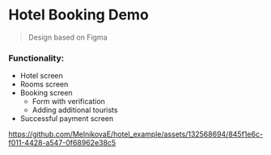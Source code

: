 # Hotel Booking Demo
> Design based on Figma
### Functionality:
* Hotel screen
* Rooms screen
* Booking screen
  * Form with verification
  * Adding additional tourists
* Successful payment screen


https://github.com/MelnikovaE/hotel_example/assets/132568694/845f1e6c-f011-4428-a547-0f68962e38c5

